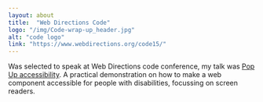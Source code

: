```yaml
---
layout: about
title:  "Web Directions Code"
logo: "/img/Code-wrap-up_header.jpg"
alt: "code logo"
link: "https://www.webdirections.org/code15/"
---
```


Was selected to speak at Web Directions code conference, my talk was [Pop Up accessibility](/presentations/#a11y-popup). A practical demonstration on how to make a web component accessible for people with disabilities, focussing on screen readers.
